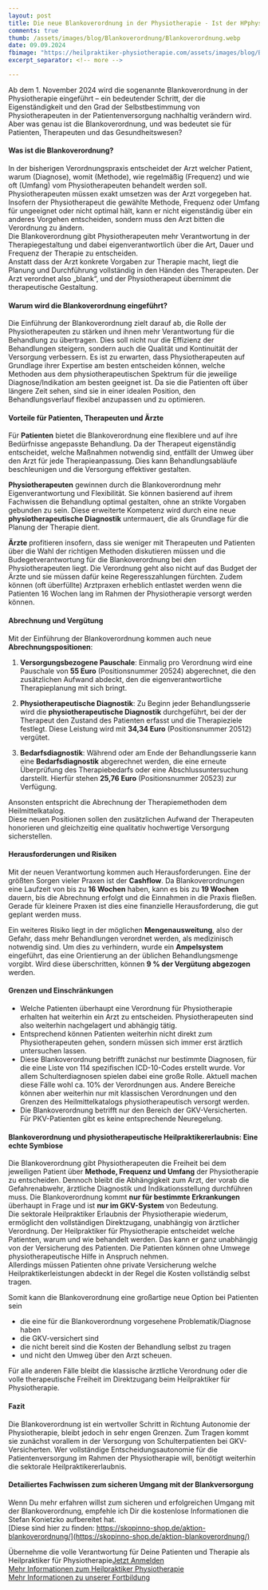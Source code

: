 ```yaml
---
layout: post
title: Die neue Blankoverordnung in der Physiotherapie - Ist der HPphysio jetzt obsolet?
comments: true
thumb: /assets/images/blog/Blankoverordnung/Blankoverordnung.webp
date: 09.09.2024
fbimage: "https://heilpraktiker-physiotherapie.com/assets/images/blog/Blankoverordnung/Blankoverordnung.jpg"
excerpt_separator: <!-- more -->

---
```

<amp-img src="/assets/images/blog/Blankoverordnung/Blankoverordnung.webp" width="1480" height="780" layout="responsive" >
    <amp-img src="/assets/images/blog/Blankoverordnung/Blankoverordnung.jpg" width="1480" height="780" layout="responsive" fallback></amp-img>  
</amp-img>  


Ab dem 1. November 2024 wird die sogenannte Blankoverordnung in der Physiotherapie eingeführt – ein bedeutender Schritt, der die Eigenständigkeit und den Grad der Selbstbestimmung von Physiotherapeuten in der Patientenversorgung nachhaltig verändern wird. Aber was genau ist die Blankoverordnung, und was bedeutet sie für Patienten, Therapeuten und das Gesundheitswesen?<!-- more -->  

#### Was ist die Blankoverordnung?

In der bisherigen Verordnungspraxis entscheidet der Arzt welcher Patient, warum (Diagnose), womit (Methode), wie regelmäßig (Frequenz) und wie oft (Umfang) vom Physiotherapeuten behandelt werden soll. Physiotherapeuten müssen exakt umsetzen was der Arzt vorgegeben hat. Insofern der Physiotherapeut die gewählte Methode, Frequenz oder Umfang für ungeeignet oder nicht optimal hält, kann er nicht eigenständig über ein anderes Vorgehen entscheiden, sondern muss den Arzt bitten die Verordnung zu ändern.  
Die Blankoverordnung gibt Physiotherapeuten mehr Verantwortung in der Therapiegestaltung und dabei eigenverantwortlich über die Art, Dauer und Frequenz der Therapie zu entscheiden.  
Anstatt dass der Arzt konkrete Vorgaben zur Therapie macht, liegt die Planung und Durchführung vollständig in den Händen des Therapeuten. Der Arzt verordnet also „blank“, und der Physiotherapeut übernimmt die therapeutische Gestaltung.

#### Warum wird die Blankoverordnung eingeführt?

Die Einführung der Blankoverordnung zielt darauf ab, die Rolle der Physiotherapeuten zu stärken und ihnen mehr Verantwortung für die Behandlung zu übertragen. Dies soll nicht nur die Effizienz der Behandlungen steigern, sondern auch die Qualität und Kontinuität der Versorgung verbessern. Es ist zu erwarten, dass Physiotherapeuten auf Grundlage ihrer Expertise am besten entscheiden können, welche Methoden aus dem physiotherapeutischen Spektrum für die jeweilige Diagnose/Indikation am besten geeignet ist. Da sie die Patienten oft über längere Zeit sehen, sind sie in einer idealen Position, den Behandlungsverlauf flexibel anzupassen und zu optimieren.

#### Vorteile für Patienten, Therapeuten und Ärzte

Für **Patienten** bietet die Blankoverordnung eine flexiblere und auf ihre Bedürfnisse angepasste Behandlung. Da der Therapeut eigenständig entscheidet, welche Maßnahmen notwendig sind, entfällt der Umweg über den Arzt für jede Therapieanpassung. Dies kann Behandlungsabläufe beschleunigen und die Versorgung effektiver gestalten.

**Physiotherapeuten** gewinnen durch die Blankoverordnung mehr Eigenverantwortung und Flexibilität. Sie können basierend auf ihrem Fachwissen die Behandlung optimal gestalten, ohne an strikte Vorgaben gebunden zu sein. Diese erweiterte Kompetenz wird durch eine neue **physiotherapeutische Diagnostik** untermauert, die als Grundlage für die Planung der Therapie dient.

**Ärzte** profitieren insofern, dass sie weniger mit Therapeuten und Patienten über die Wahl der richtigen Methoden diskutieren müssen und die Budegetverantwortung für die Blankoverordnung bei den Physiotherapeuten liegt. Die Verordnung geht also nicht auf das Budget der Ärzte und sie müssen dafür keine Regeresszahlungen fürchten. Zudem können (oft überfüllte) Arztpraxen erheblich entlastet werden wenn die Patienten 16 Wochen lang im Rahmen der Physiotherapie versorgt werden können.

#### Abrechnung und Vergütung

Mit der Einführung der Blankoverordnung kommen auch neue **Abrechnungspositionen**:

1. **Versorgungsbezogene Pauschale**: Einmalig pro Verordnung wird eine Pauschale von **55 Euro** (Positionsnummer 20524) abgerechnet, die den zusätzlichen Aufwand abdeckt, den die eigenverantwortliche Therapieplanung mit sich bringt.
   
2. **Physiotherapeutische Diagnostik**: Zu Beginn jeder Behandlungsserie wird die **physiotherapeutische Diagnostik** durchgeführt, bei der der Therapeut den Zustand des Patienten erfasst und die Therapieziele festlegt. Diese Leistung wird mit **34,34 Euro** (Positionsnummer 20512) vergütet.

3. **Bedarfsdiagnostik**: Während oder am Ende der Behandlungsserie kann eine **Bedarfsdiagnostik** abgerechnet werden, die eine erneute Überprüfung des Therapiebedarfs oder eine Abschlussuntersuchung darstellt. Hierfür stehen **25,76 Euro** (Positionsnummer 20523) zur Verfügung.

Ansonsten entspricht die Abrechnung der Therapiemethoden dem Heilmittelkatalog.  
Diese neuen Positionen sollen den zusätzlichen Aufwand der Therapeuten honorieren und gleichzeitig eine qualitativ hochwertige Versorgung sicherstellen.

#### Herausforderungen und Risiken

Mit der neuen Verantwortung kommen auch Herausforderungen. Eine der größten Sorgen vieler Praxen ist der **Cashflow**. Da Blankoverordnungen eine Laufzeit von bis zu **16 Wochen** haben, kann es bis zu **19 Wochen** dauern, bis die Abrechnung erfolgt und die Einnahmen in die Praxis fließen. Gerade für kleinere Praxen ist dies eine finanzielle Herausforderung, die gut geplant werden muss.

Ein weiteres Risiko liegt in der möglichen **Mengenausweitung**, also der Gefahr, dass mehr Behandlungen verordnet werden, als medizinisch notwendig sind. Um dies zu verhindern, wurde ein **Ampelsystem** eingeführt, das eine Orientierung an der üblichen Behandlungsmenge vorgibt. Wird diese überschritten, können **9 % der Vergütung abgezogen** werden.  

#### Grenzen und Einschränkungen  

- Welche Patienten überhaupt eine Verordnung für Physiotherapie erhalten hat weiterhin ein Arzt zu entscheiden. Physiotherapeuten sind also weiterhin nachgelagert und abhängig tätig.
- Entsprechend können Patienten weiterhin nicht direkt zum Physiotherapeuten gehen, sondern müssen sich immer erst ärztlich untersuchen lassen.
- Diese Blankoverordnung betrifft zunächst nur bestimmte Diagnosen, für die eine Liste von 114 spezifischen ICD-10-Codes erstellt wurde. Vor allem Schulterdiagnosen spielen dabei eine große Rolle. Aktuell machen diese Fälle wohl ca. 10% der Verordnungen aus. Andere Bereiche können aber weiterhin nur mit klassischen Verordnungen und den Grenzen des Heilmittelkatalogs physiotherapeutisch versorgt werden.
- Die Blankoverordnung betrifft nur den Bereich der GKV-Versicherten. Für PKV-Patienten gibt es keine entsprechende Neuregelung.

#### Blankoverordnung und physiotherapeutische Heilpraktikererlaubnis: Eine echte Symbiose  

Die Blankoverordnung gibt Physiotherapeuten die Freiheit bei dem jeweiligen Patient über **Methode, Frequenz und Umfang** der Physiotherapie zu entscheiden. Dennoch bleibt die Abhängigkeit zum Arzt, der vorab die Gefahrenabwehr, ärztliche Diagnostik und Indikationsstellung durchführen muss.  Die Blankoverordnung kommt **nur für bestimmte Erkrankungen** überhaupt in Frage und ist **nur im GKV-System** von Bedeutung.  
Die sektorale Heilpraktiker Erlaubnis der Physiotherapie wiederum, ermöglicht den vollständigen Direktzugang, unabhängig von ärztlicher Verordnung. Der Heilpraktiker für Physiotherapie entscheidet welche Patienten, warum und wie behandelt werden. Das kann er ganz unabhängig von der Versicherung des Patienten. Die Patienten können ohne Umwege physiotherapeutische Hilfe in Anspruch nehmen.  
Allerdings müssen Patienten ohne private Versicherung welche Heilpraktikerleistungen abdeckt in der Regel die Kosten vollständig selbst tragen.  

Somit kann die Blankoverordnung eine großartige neue Option bei Patienten sein
- die eine für die Blankoverordnung vorgesehene Problematik/Diagnose haben
- die GKV-versichert sind
- die nicht bereit sind die Kosten der Behandlung selbst zu tragen 
- und nicht den Umweg über den Arzt scheuen.  

Für alle anderen Fälle bleibt die klassische ärztliche Verordnung oder die volle therapeutische Freiheit im Direktzugang beim Heilpraktiker für Physiotherapie.

#### Fazit

Die Blankoverordnung ist ein wertvoller Schritt in Richtung Autonomie der Physiotherapie, bleibt jedoch in sehr engen Grenzen. Zum Tragen kommt sie zunächst vorallem in der Versorgung von Schulterpatienten bei GKV-Versicherten. Wer vollständige Entscheidungsautonomie für die Patientenversorgung im Rahmen der Physiotherapie will, benötigt weiterhin die sektorale Heilpraktikererlaubnis.

#### Detailiertes Fachwissen zum sicheren Umgang mit der Blankversorgung  

Wenn Du mehr erfahren willst zum sicheren und erfolgreichen Umgang mit der Blankoverordnung, empfehle ich Dir die kostenlose Informationen die Stefan Konietzko aufbereitet hat.  
[Diese sind hier zu finden: https://skopinno-shop.de/aktion-blankoverordnung/](https://skopinno-shop.de/aktion-blankoverordnung/)  

Übernehme die volle Verantwortung für Deine Patienten und Therapie als Heilpraktiker für Physiotherapie[Jetzt Anmelden]({{site.baseurl}}/termine-und-anmeldung/)  
[Mehr Informationen zum Heilpraktiker Physiotherapie]({{site.baseurl}}/was-ist-ein-heilpraktiker-physiotherapie/)  
[Mehr Informationen zu unserer Fortbildung]({{site.baseurl}}/fortbildung-zum-heilpraktiker-physiotherapie/) 